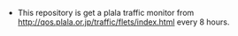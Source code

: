 - This repository is get a plala traffic monitor from http://qos.plala.or.jp/traffic/flets/index.html every 8 hours.
